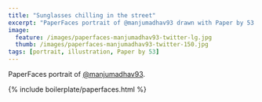 ```yaml
---
title: "Sunglasses chilling in the street"
excerpt: "PaperFaces portrait of @manjumadhav93 drawn with Paper by 53 on an iPad."
image: 
  feature: /images/paperfaces-manjumadhav93-twitter-lg.jpg
  thumb: /images/paperfaces-manjumadhav93-twitter-150.jpg
tags: [portrait, illustration, Paper by 53]
---
```


PaperFaces portrait of [@manjumadhav93](http://twitter.com/manjumadhav93).

{% include boilerplate/paperfaces.html %}